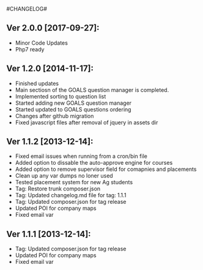 #CHANGELOG#

Ver 2.0.0 [2017-09-27]:
-------------------------------
 - Minor Code Updates
 - Php7 ready


Ver 1.2.0 [2014-11-17]:
----------------
 - Finished updates
 - Main sectiosn of the GOALS question manager is completed.
 - Implemented sorting to question list
 - Started adding new GOALS question manager
 - Started updated to GOALS questions ordering
 - Changes after github migration
 - Fixed javascript files after removal of jquery in assets dir


Ver 1.1.2 [2013-12-14]:
----------------
 - Fixed email issues when running from a cron/bin file
 - Added option to dissable the auto-approve engine for courses
 - Added option to remove supervisor field for comapnies and placements
 - Clean up any var dumps no loner used
 - Tested placement system for new Ag students
 - Tag: Restore trunk composer.json
 - Tag: Updated changelog.md file for tag: 1.1.1
 - Tag: Updated composer.json for tag release
 - Updated POI for company maps
 - Fixed email var


Ver 1.1.1 [2013-12-14]:
----------------
 - Tag: Updated composer.json for tag release
 - Updated POI for company maps
 - Fixed email var


